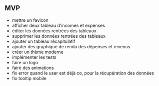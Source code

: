 ## MVP

-   mettre un favicon
-   afficher deux tableau d'incomes et expenses
-   éditer les données rentrées des tableaux
-   supprimer les données rentrées des tableaux
-   ajouter un tableau récapitulatif
-   ajouter des graphique de rendu des dépenses et revenus
-   créer un thème moderne
-   implémenter les tests
-   faire un logo
-   faire des animations
-   fix error quand le user est déjà co, pour la récupération des données
-   fix tooltip mobile
<!-- -   ajouter une page dashboard avec météo, prise de notes, calendrier -->
